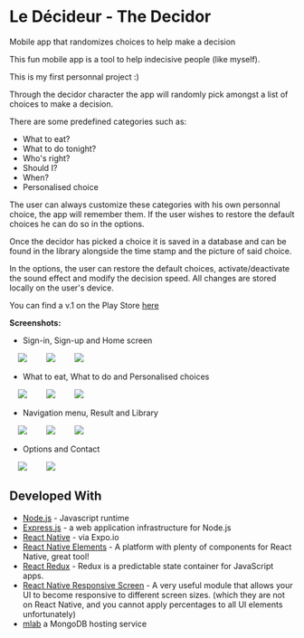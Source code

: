 # Le Décideur - The Decidor
Mobile app that randomizes choices to help make a decision

This fun mobile app is a tool to help indecisive people (like myself).

This is my first personnal project :)

Through the decidor character the app will randomly pick amongst a list of choices to make a decision.

There are some predefined categories such as:

* What to eat?
* What to do tonight?
* Who's right?
* Should I?
* When?
* Personalised choice

The user can always customize these categories with his own personnal choice, the app will remember them. If the user wishes to restore the default choices he can do so in the options.

Once the decidor has picked a choice it is saved in a database and can be found in the library alongside the time stamp and the picture of said choice.

In the options, the user can restore the default choices, activate/deactivate the sound effect and modify the decision speed.
All changes are stored locally on the user's device.

You can find a v.1 on the Play Store [here](https://play.google.com/store/apps/details?id=com.ledecideur&hl=fr)

**Screenshots:**
* Sign-in, Sign-up and Home screen

<p float="left">
  <img src="https://i.ibb.co/S68fCNf/ledecideur-signin.png" hspace="15" />
  <img src="https://i.ibb.co/8c72Sz0/ledecideur-signup.png" hspace="15" /> 
  <img src="https://i.ibb.co/qMz1qFW/ledecideur-home.png" hspace="15" /> 
</p>

* What to eat, What to do and Personalised choices

<p float="left">
  <img src="https://i.ibb.co/cNb9xLL/ledecideur-food.png" hspace="15" />
  <img src="https://i.ibb.co/5KD5KND/ledecideur-activities.png" hspace="15" /> 
  <img src="https://i.ibb.co/HYcyzHd/ledecideur-choices.png" hspace="15" /> 
</p>

* Navigation menu, Result and Library

<p float="left">
  <img src="https://i.ibb.co/X3z7KQp/ledecideur-menu.png" hspace="15" />
  <img src="https://i.ibb.co/rds0ctX/ledecideur-result.png" hspace="15" /> 
  <img src="https://i.ibb.co/bmYQrrb/ledecideur-library.png" hspace="15" /> 
</p>

* Options and Contact

<p float="left">
  <img src="https://i.ibb.co/YX48ppt/ledecideur-options.png" hspace="15" />
  <img src="https://i.ibb.co/K7B6yS6/ledecideru-contactus.png" hspace="15" /> 
</p>


## Developed With

* [Node.js](https://nodejs.org/en/) - Javascript runtime
* [Express.js](https://expressjs.com/fr/) - a web application infrastructure for Node.js
* [React Native](https://facebook.github.io/react-native/) - via Expo.io
* [React Native Elements](https://react-native-training.github.io/react-native-elements/) - A platform with plenty of components for React Native, great tool!
* [React Redux](https://github.com/reduxjs/react-redux) - Redux is a predictable state container for JavaScript apps.
* [React Native Responsive Screen](https://www.npmjs.com/package/react-native-responsive-screen) - A very useful module that allows your UI to become responsive to different screen sizes. (which they are not on React Native, and you cannot apply percentages to all UI elements unfortunately)
* [mlab](https://mlab.com/) a MongoDB hosting service






